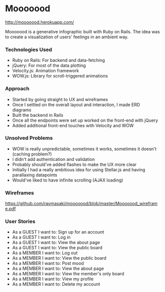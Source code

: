 # Mooooood

http://mooooood.herokuapp.com/

Mooooood is a generative infographic built with Ruby on Rails. The idea was to create a visualization of users' feelings in an ambient way.  

### Technologies Used
- Ruby on Rails: For backend and data-fetching
- jQuery: For most of the data plotting
- Velocity.js: Animation framework
- WOW.js: Library for scroll-triggered animations

### Approach
- Started by going straight to UX and wireframes
- Once I settled on the overall layout and interaction, I made ERD diagrams
- Built the backend in Rails
- Once all the endpoints were set up worked on the front-end with jQuery
- Added additional front-end touches with Velocity and WOW

### Unsolved Problems
- WOW is really unpredictable, sometimes it works, sometimes it doesn't (caching problem?)
- I didn't add authentication and validation
- Probably should've added flashes to make the UX more clear
- Initially I had a really ambitious idea for using Stellar.js and having parallaxing datapoints
- Would've liked to have infinite scrolling (AJAX loading)

### Wireframes

https://github.com/raymasaki/mooooood/blob/master/Mooooood_wireframe.pdf

### User Stories
- As a GUEST I want to: Sign up for an account
- As a GUEST I want to: Log in
- As a GUEST I want to: View the about page
- As a GUEST I want to: View the public board
- As a MEMBER I want to: Log out
- As a MEMBER I want to: View the public board
- As a MEMBER I want to: Post mood
- As a MEMBER I want to: View the about page
- As a MEMBER I want to: View the member's only board
- As a MEMBER I want to: View my profile
- As a MEMBER I want to: Delete my account
